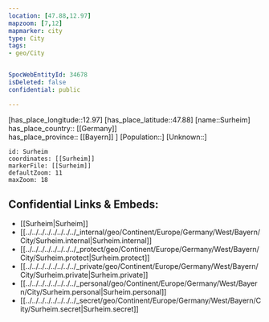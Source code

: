 ```yaml
---
location: [47.88,12.97] 
mapzoom: [7,12] 
mapmarker: city 
type: City
tags:
- geo/City


SpocWebEntityId: 34678
isDeleted: false
confidential: public

---
```

[has_place_longitude::12.97] 
[has_place_latitude::47.88] 
[name::Surheim] 
has_place_country:: [[Germany]]  
has_place_province:: [[Bayern]] ] 
[Population::] 
[Unknown::] 


```leaflet
id: Surheim
coordinates: [[Surheim]] 
markerFile: [[Surheim]] 
defaultZoom: 11 
maxZoom: 18
```


## Confidential Links & Embeds: 
- [[Surheim|Surheim]]  
- [[../../../../../../../../_internal/geo/Continent/Europe/Germany/West/Bayern/City/Surheim.internal|Surheim.internal]] 
- [[../../../../../../../../_protect/geo/Continent/Europe/Germany/West/Bayern/City/Surheim.protect|Surheim.protect]] 
- [[../../../../../../../../_private/geo/Continent/Europe/Germany/West/Bayern/City/Surheim.private|Surheim.private]] 
- [[../../../../../../../../_personal/geo/Continent/Europe/Germany/West/Bayern/City/Surheim.personal|Surheim.personal]] 
- [[../../../../../../../../_secret/geo/Continent/Europe/Germany/West/Bayern/City/Surheim.secret|Surheim.secret]] 
